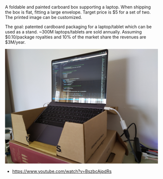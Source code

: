 A foldable and painted carboard box supporting a laptop. When shipping the box is flat, fitting a large envelope.
Target price is $5 for a set of two. The printed image can be customized.

The goal: patented cardboard packaging for a laptop/tablet which can be used as a stand. ~300M laptops/tablets are sold annually. Assuming $0.10/package royalties and 10% of the market share the revenues are $3M/year.

![POC](rasied-laptop-docking-30-percent.jpg)


* https://www.youtube.com/watch?v=BszbcAjpdRs
